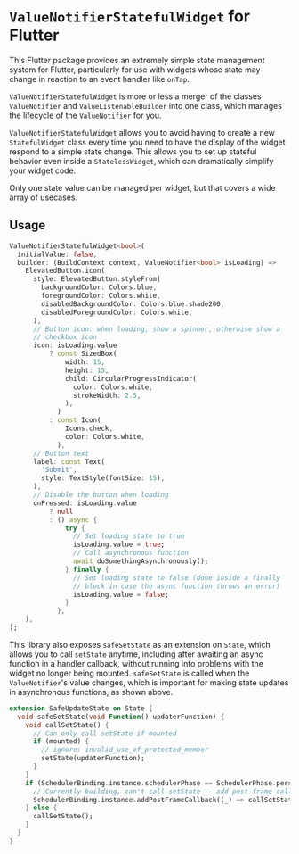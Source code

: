 # `ValueNotifierStatefulWidget` for Flutter

This Flutter package provides an extremely simple state management system for Flutter, particularly for use with widgets whose state may change in reaction to an event handler like `onTap`.

`ValueNotifierStatefulWidget` is more or less a merger of the classes `ValueNotifier` and `ValueListenableBuilder` into one class, which manages the lifecycle of the `ValueNotifier` for you.

`ValueNotifierStatefulWidget` allows you to avoid having to create a new `StatefulWidget` class every time you need to have the display of the widget respond to a simple state change. This allows you to set up stateful behavior even inside a `StatelessWidget`, which can dramatically simplify your widget code.

Only one state value can be managed per widget, but that covers a wide array of usecases.

## Usage

```dart
ValueNotifierStatefulWidget<bool>(
  initialValue: false,
  builder: (BuildContext context, ValueNotifier<bool> isLoading) =>
    ElevatedButton.icon(
      style: ElevatedButton.styleFrom(
        backgroundColor: Colors.blue,
        foregroundColor: Colors.white,
        disabledBackgroundColor: Colors.blue.shade200,
        disabledForegroundColor: Colors.white,
      ),
      // Button icon: when loading, show a spinner, otherwise show a
      // checkbox icon
      icon: isLoading.value
          ? const SizedBox(
              width: 15,
              height: 15,
              child: CircularProgressIndicator(
                color: Colors.white,
                strokeWidth: 2.5,
              ),
            )
          : const Icon(
              Icons.check,
              color: Colors.white,
            ),
      // Button text
      label: const Text(
        'Submit',
        style: TextStyle(fontSize: 15),
      ),
      // Disable the button when loading
      onPressed: isLoading.value
          ? null
          : () async {
              try {
                // Set loading state to true
                isLoading.value = true;
                // Call asynchronous function
                await doSomethingAsynchronously();
              } finally {
                // Set loading state to false (done inside a finally
                // block in case the async function throws an error)
                isLoading.value = false;
              }
            },
    ),
);
```

This library also exposes `safeSetState` as an extension on `State`, which allows you to call `setState` anytime, including after awaiting an async function in a handler callback, without running into problems with the widget no longer being mounted. `safeSetState` is called when the `ValueNotifier`'s value changes, which is important for making state updates in asynchronous functions, as shown above.

```dart
extension SafeUpdateState on State {
  void safeSetState(void Function() updaterFunction) {
    void callSetState() {
      // Can only call setState if mounted
      if (mounted) {
        // ignore: invalid_use_of_protected_member
        setState(updaterFunction);
      }
    }
    if (SchedulerBinding.instance.schedulerPhase == SchedulerPhase.persistentCallbacks) {
      // Currently building, can't call setState -- add post-frame callback
      SchedulerBinding.instance.addPostFrameCallback((_) => callSetState());
    } else {
      callSetState();
    }
  }
}
```
